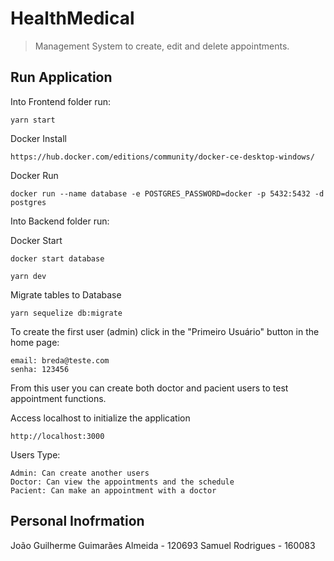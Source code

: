 # HealthMedical

> Management System to create, edit and delete appointments.


## Run Application


Into Frontend folder run:
```
yarn start
```

Docker Install

```
https://hub.docker.com/editions/community/docker-ce-desktop-windows/
```

Docker Run
```
docker run --name database -e POSTGRES_PASSWORD=docker -p 5432:5432 -d postgres
```

Into Backend folder run:

Docker Start

```
docker start database
```

```
yarn dev
```

Migrate tables to Database
```
yarn sequelize db:migrate
```

To create the first user (admin) click in the "Primeiro Usuário" button in the home page:
```
email: breda@teste.com
senha: 123456
```

From this user you can create both doctor and pacient users to test appointment functions.

Access localhost to initialize the application
```
http://localhost:3000
```

Users Type:
```
Admin: Can create another users
Doctor: Can view the appointments and the schedule
Pacient: Can make an appointment with a doctor
```

## Personal Inofrmation

João Guilherme Guimarães Almeida - 120693
Samuel Rodrigues - 160083


